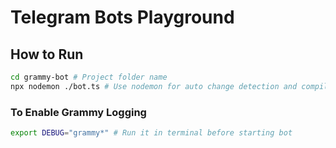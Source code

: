 # Telegram Bots Playground

## How to Run

```sh
cd grammy-bot # Project folder name
npx nodemon ./bot.ts # Use nodemon for auto change detection and compile
```

### To Enable Grammy Logging

```sh
export DEBUG="grammy*" # Run it in terminal before starting bot
```
